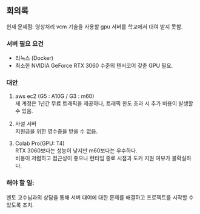 ## 회의록  
현재 문제점: 영상처리 vcm 기술을 사용할 gpu 서버를 학교에서 대여 받지 못함.  

### 서버 필요 요건  
- 리눅스 (Docker)  
- 최소한 NVIDIA GeForce RTX 3060 수준의 텐서코어 갖춘 GPU 필요.  

### 대안  
1. aws ec2 (G5 : A10G / G3 : m60)  
새 계정은 1년간 무료 트래픽을 제공하나, 트래픽 한도 초과 시 추가 비용이 발생할 수 있음.    

2. 사설 서버    
지원금을 위한 영수증을 받을 수 없음.  

3. Colab Pro(GPU: T4)    
RTX 3060보다는 성능이 낮지만 m60보다는 우수하다.    
비용이 저렴하고 접근성이 좋으나 런타임 종료 시점과 도커 지원 여부가 불확실하다.  

### 해야 할 일:  
멘토 교수님과의 상담을 통해 서버 대여에 대한 문제를 해결하고 프로젝트를 시작할 수 있도록 조치.  

